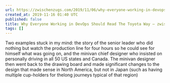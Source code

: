 ```yaml
---
url: https://zwischenzugs.com/2019/11/06/why-everyone-working-in-devops-should-read-the-toyota-way/
created_at: 2019-11-16 01:40 UTC
published: false
title: Why Everyone Working in DevOps Should Read The Toyota Way – zwischenzugs
tags: []
---
```


Two examples stuck in my mind: the story of the senior leader who did nothing but watch the production line for four hours so he could see for himself what was going on, and the minivan chief designer who insisted on personally driving in all 50 US states and Canada. The minivan designer then went back to the drawing board and made significant changes to the design that made sense in North America, but not in Japan (such as having multiple cup-holders for thelong journeys typical of that region)
